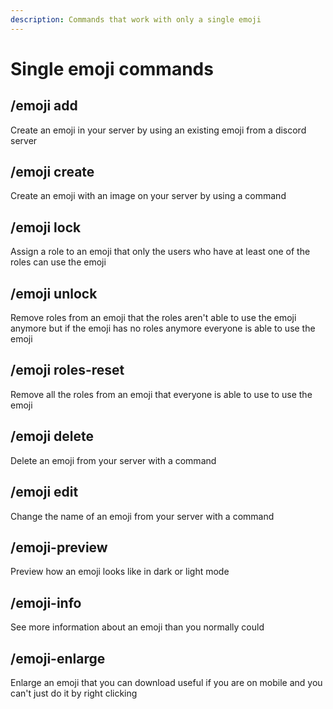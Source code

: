 ```yaml
---
description: Commands that work with only a single emoji
---
```


# Single emoji commands

## /emoji add

Create an emoji in your server by using an existing emoji from a discord server

## /emoji create

Create an emoji with an image on your server by using a command

## /emoji lock

Assign a role to an emoji that only the users who have at least one of the roles can use the emoji

## /emoji unlock

Remove roles from an emoji that the roles aren't able to use the emoji anymore but if the emoji has no roles anymore everyone is able to use the emoji

## /emoji roles-reset

Remove all the roles from an emoji that everyone is able to use to use the emoji

## /emoji delete

Delete an emoji from your server with a command

## /emoji edit

Change the name of an emoji from your server with a command

## /emoji-preview

Preview how an emoji looks like in dark or light mode

## /emoji-info

See more information about an emoji than you normally could

## /emoji-enlarge

Enlarge an emoji that you can download useful if you are on mobile and you can't just do it by right clicking

